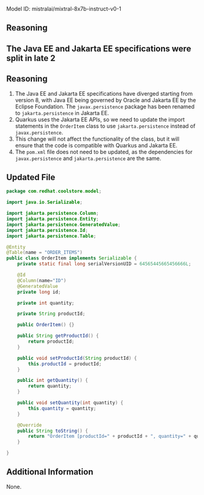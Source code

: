 Model ID: mistralai/mixtral-8x7b-instruct-v0-1

## Reasoning

The Java EE and Jakarta EE specifications were split in late 2
---

## Reasoning

1. The Java EE and Jakarta EE specifications have diverged starting from version 8, with Java EE being governed by Oracle and Jakarta EE by the Eclipse Foundation. The `javax.persistence` package has been renamed to `jakarta.persistence` in Jakarta EE.
2. Quarkus uses the Jakarta EE APIs, so we need to update the import statements in the `OrderItem` class to use `jakarta.persistence` instead of `javax.persistence`.
3. This change will not affect the functionality of the class, but it will ensure that the code is compatible with Quarkus and Jakarta EE.
4. The `pom.xml` file does not need to be updated, as the dependencies for `javax.persistence` and `jakarta.persistence` are the same.

## Updated File

```java
package com.redhat.coolstore.model;

import java.io.Serializable;

import jakarta.persistence.Column;
import jakarta.persistence.Entity;
import jakarta.persistence.GeneratedValue;
import jakarta.persistence.Id;
import jakarta.persistence.Table;

@Entity
@Table(name = "ORDER_ITEMS")
public class OrderItem implements Serializable {
	private static final long serialVersionUID = 64565445665456666L;

	@Id
	@Column(name="ID")
	@GeneratedValue
	private long id;

	private int quantity;

	private String productId;

	public OrderItem() {}

	public String getProductId() {
		return productId;
	}

	public void setProductId(String productId) {
		this.productId = productId;
	}

	public int getQuantity() {
		return quantity;
	}

	public void setQuantity(int quantity) {
		this.quantity = quantity;
	}

	@Override
	public String toString() {
		return "OrderItem [productId=" + productId + ", quantity=" + quantity + "]";
	}

}
```

## Additional Information

None.